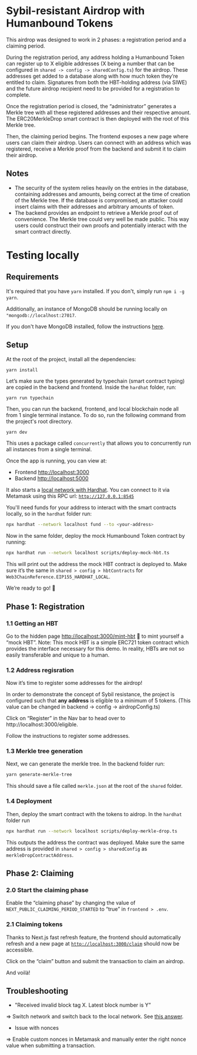 # Sybil-resistant Airdrop with Humanbound Tokens

This airdrop was designed to work in 2 phases: a registration period and a claiming period.

During the registration period, any address holding a Humanbound Token can register up to X eligible addresses (X being a number that can be configured in `shared -> config -> sharedConfig.ts`) for the airdrop. These addresses get added to a database along with how much token they’re entitled to claim. Signatures from both the HBT-holding address (via SIWE) and the future airdrop recipient need to be provided for a registration to complete.

Once the registration period is closed, the “administrator” generates a Merkle tree with all these registered addresses and their respective amount. The ERC20MerkleDrop smart contract is then deployed with the root of this Merkle tree.

Then, the claiming period begins. The frontend exposes a new page where users can claim their airdrop. Users can connect with an address which was registered, receive a Merkle proof from the backend and submit it to claim their airdrop.

## Notes

- The security of the system relies heavily on the entries in the database, containing addresses and amounts, being correct at the time of creation of the Merkle tree. 
  If the database is compromised, an attacker could insert claims with their addresses and arbitrary amounts of token. 
- The backend provides an endpoint to retrieve a Merkle proof out of convenience. The Merkle tree could very well be made public. This way users could construct their own proofs and potentially interact with the smart contract directly.

# Testing locally

## Requirements

It's required that you have `yarn` installed. If you don't, simply run `npm i -g yarn`.

Additionally, an instance of MongoDB should be running locally on `"mongodb://localhost:27017`.

If you don't have MongoDB installed, follow the instructions [here](https://www.mongodb.com/docs/manual/installation/).

## Setup

At the root of the project, install all the dependencies:

```
yarn install
```

Let’s make sure the types generated by typechain (smart contract typing) are copied in the backend and frontend. Inside the `hardhat` folder, run:

```solidity
yarn run typechain
```

Then, you can run the backend, frontend, and local blockchain node all from 1 single terminal instance.
To do so, run the following command from the project's root directory.

```bash
yarn dev
```

This uses a package called `concurrently` that allows you to concurrently run all instances from a single terminal.

Once the app is running, you can view at:

- Frontend [http://localhost:3000](http://localhost:3000/)
- Backend [http://localhost:5000](http://localhost:5000/)

It also starts a [local network with Hardhat](https://hardhat.org/hardhat-network/docs/overview). You can connect to it via Metamask using this RPC url: [`http://127.0.0.1:8545`](http://127.0.0.1:8545/)

You'll need funds for your address to interact with the smart contracts locally, so in the `hardhat` folder run:

```bash
npx hardhat --network localhost fund --to <your-address>
```

Now in the same folder, deploy the mock Humanbound Token contract by running:

```bash
npx hardhat run --network localhost scripts/deploy-mock-hbt.ts
```

This will print out the address the mock HBT contract is deployed to. Make sure it’s the same in `shared > config > hbtContracts` for `Web3ChainReference.EIP155_HARDHAT_LOCAL`.

We’re ready to go! 🚀

## Phase 1: Registration 

### 1.1 Getting an HBT

Go to the hidden page [http://localhost:3000/mint-hbt](http://localhost:3000/mint-hbt) 🤫  to mint yourself a “mock HBT”.
Note: This mock HBT is a simple ERC721 token contract which provides the interface necessary for this demo. In reality, HBTs are not so easily transferable and unique to a human.

### 1.2 Address regisration

Now it’s time to register some addresses for the airdrop!

In order to demonstrate the concept of Sybil resistance, the project is configured such that **any address** is eligible to a minimum of  5 tokens. (This value can be changed in backend → config → airdropConfig.ts)

Click on “Register” in the Nav bar to head over to http://localhost:3000/eligible.

Follow the instructions to register some addresses.

### 1.3 Merkle tree generation

Next, we can generate the merkle tree. In the backend folder run:

```bash
yarn generate-merkle-tree
```

This should save a file called `merkle.json` at the root of the `shared` folder.

### 1.4 Deployment

Then, deploy the smart contract with the tokens to aidrop. In the `hardhat` folder run

```bash
npx hardhat run --network localhost scripts/deploy-merkle-drop.ts
```

This outputs the address the contract was deployed. Make sure the same address is provided in `shared > config > sharedConfig` as `merkleDropContractAddress`.

## Phase 2: Claiming

### 2.0 Start the claiming phase

Enable the “claiming phase” by changing the value of `NEXT_PUBLIC_CLAIMING_PERIOD_STARTED` to “true” in `frontend > .env`.

### 2.1 Claiming tokens

Thanks to Next.js fast refresh feature, the frontend should automatically refresh and a new page at [`http://localhost:3000/claim`](http://localhost:3000/claim) should now be accessible.

Click on the “claim” button and submit the transaction to claim an airdrop.

And voilà!

## Troubleshooting

- "Received invalid block tag X. Latest block number is Y”

⇒ Switch network and switch back to the local network. See [this answer](https://ethereum.stackexchange.com/a/112214).

- Issue with nonces

⇒ Enable custom nonces in Metamask and manually enter the right nonce value when submitting a transaction.